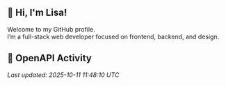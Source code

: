## 👋 Hi, I'm Lisa!

Welcome to my GitHub profile.  
I’m a full-stack web developer focused on frontend, backend, and design.

## 📢 OpenAPI Activity
<!--ACTIVITY_START-->

_Last updated: 2025-10-11 11:48:10 UTC_
<!--ACTIVITY_END-->


<!--
**hsyeun/hsyeun** is a ✨ _special_ ✨ repository because its `README.md` (this file) appears on your GitHub profile.

Here are some ideas to get you started:

- 🔭 I’m currently working on ...
- 🌱 I’m currently learning ...
- 👯 I’m looking to collaborate on ...
- 🤔 I’m looking for help with ...
- 💬 Ask me about ...
- 📫 How to reach me: ...
- 😄 Pronouns: ...
- ⚡ Fun fact: ...
-->
